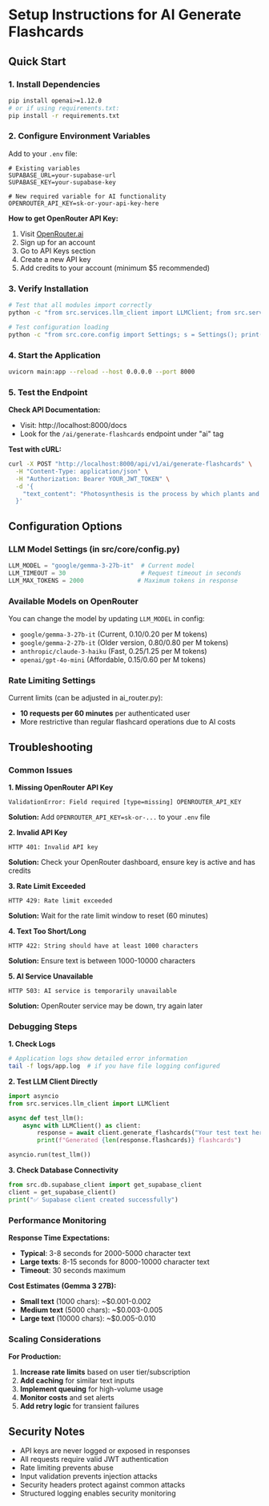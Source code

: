 # Setup Instructions for AI Generate Flashcards

## Quick Start

### 1. Install Dependencies
```bash
pip install openai>=1.12.0
# or if using requirements.txt:
pip install -r requirements.txt
```

### 2. Configure Environment Variables

Add to your `.env` file:
```env
# Existing variables
SUPABASE_URL=your-supabase-url
SUPABASE_KEY=your-supabase-key

# New required variable for AI functionality
OPENROUTER_API_KEY=sk-or-your-api-key-here
```

**How to get OpenRouter API Key:**
1. Visit [OpenRouter.ai](https://openrouter.ai)
2. Sign up for an account
3. Go to API Keys section
4. Create a new API key
5. Add credits to your account (minimum $5 recommended)

### 3. Verify Installation
```bash
# Test that all modules import correctly
python -c "from src.services.llm_client import LLMClient; from src.services.ai_service import AIService; print('✅ AI services imported successfully')"

# Test configuration loading
python -c "from src.core.config import Settings; s = Settings(); print(f'✅ Config loaded, LLM Model: {s.LLM_MODEL}')"
```

### 4. Start the Application
```bash
uvicorn main:app --reload --host 0.0.0.0 --port 8000
```

### 5. Test the Endpoint

**Check API Documentation:**
- Visit: http://localhost:8000/docs
- Look for the `/ai/generate-flashcards` endpoint under "ai" tag

**Test with cURL:**
```bash
curl -X POST "http://localhost:8000/api/v1/ai/generate-flashcards" \
  -H "Content-Type: application/json" \
  -H "Authorization: Bearer YOUR_JWT_TOKEN" \
  -d '{
    "text_content": "Photosynthesis is the process by which plants and some bacteria convert light energy into chemical energy. This process involves the absorption of light by chlorophyll, the conversion of carbon dioxide and water into glucose, and the release of oxygen as a byproduct. The overall equation for photosynthesis is: 6CO2 + 6H2O + light energy → C6H12O6 + 6O2. This process is essential for life on Earth as it provides oxygen for respiration and forms the base of most food chains. Photosynthesis occurs in two main stages: the light-dependent reactions that occur in the thylakoids, and the light-independent reactions (Calvin cycle) that occur in the stroma of chloroplasts."
  }'
```

## Configuration Options

### LLM Model Settings (in src/core/config.py)
```python
LLM_MODEL = "google/gemma-3-27b-it"  # Current model
LLM_TIMEOUT = 30                     # Request timeout in seconds
LLM_MAX_TOKENS = 2000               # Maximum tokens in response
```

### Available Models on OpenRouter
You can change the model by updating `LLM_MODEL` in config:
- `google/gemma-3-27b-it` (Current, $0.10/$0.20 per M tokens)
- `google/gemma-2-27b-it` (Older version, $0.80/$0.80 per M tokens)
- `anthropic/claude-3-haiku` (Fast, $0.25/$1.25 per M tokens)
- `openai/gpt-4o-mini` (Affordable, $0.15/$0.60 per M tokens)

### Rate Limiting Settings
Current limits (can be adjusted in ai_router.py):
- **10 requests per 60 minutes** per authenticated user
- More restrictive than regular flashcard operations due to AI costs

## Troubleshooting

### Common Issues

**1. Missing OpenRouter API Key**
```
ValidationError: Field required [type=missing] OPENROUTER_API_KEY
```
**Solution:** Add `OPENROUTER_API_KEY=sk-or-...` to your `.env` file

**2. Invalid API Key**
```
HTTP 401: Invalid API key
```
**Solution:** Check your OpenRouter dashboard, ensure key is active and has credits

**3. Rate Limit Exceeded**
```
HTTP 429: Rate limit exceeded
```
**Solution:** Wait for the rate limit window to reset (60 minutes)

**4. Text Too Short/Long**
```
HTTP 422: String should have at least 1000 characters
```
**Solution:** Ensure text is between 1000-10000 characters

**5. AI Service Unavailable**
```
HTTP 503: AI service is temporarily unavailable
```
**Solution:** OpenRouter service may be down, try again later

### Debugging Steps

**1. Check Logs**
```bash
# Application logs show detailed error information
tail -f logs/app.log  # if you have file logging configured
```

**2. Test LLM Client Directly**
```python
import asyncio
from src.services.llm_client import LLMClient

async def test_llm():
    async with LLMClient() as client:
        response = await client.generate_flashcards("Your test text here...")
        print(f"Generated {len(response.flashcards)} flashcards")

asyncio.run(test_llm())
```

**3. Check Database Connectivity**
```python
from src.db.supabase_client import get_supabase_client
client = get_supabase_client()
print("✅ Supabase client created successfully")
```

### Performance Monitoring

**Response Time Expectations:**
- **Typical**: 3-8 seconds for 2000-5000 character text
- **Large texts**: 8-15 seconds for 8000-10000 character text
- **Timeout**: 30 seconds maximum

**Cost Estimates (Gemma 3 27B):**
- **Small text** (1000 chars): ~$0.001-0.002
- **Medium text** (5000 chars): ~$0.003-0.005  
- **Large text** (10000 chars): ~$0.005-0.010

### Scaling Considerations

**For Production:**
1. **Increase rate limits** based on user tier/subscription
2. **Add caching** for similar text inputs
3. **Implement queuing** for high-volume usage
4. **Monitor costs** and set alerts
5. **Add retry logic** for transient failures

## Security Notes

- API keys are never logged or exposed in responses
- All requests require valid JWT authentication
- Rate limiting prevents abuse
- Input validation prevents injection attacks
- Security headers protect against common attacks
- Structured logging enables security monitoring 